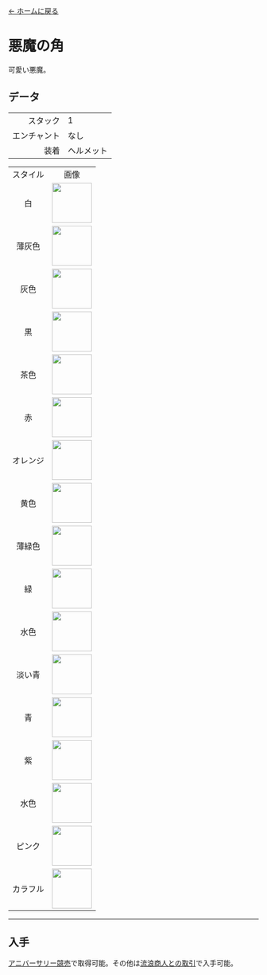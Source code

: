 [← ホームに戻る](../)
# 悪魔の角
可愛い悪魔。

## データ
<table>
    <tr><td align="end">スタック</td><td>1</td></tr>
    <tr><td align="end">エンチャント</td><td>なし</td></tr>
    <tr><td align="end">装着</td><td>ヘルメット</td></tr>
</table>
<table>
    <tr><td align="center">スタイル</td><td align="center">画像</td></tr>
    <tr><td align="center">白</td><td><img src="https://i.imgur.com/O3solOY.png" height="80"/></td></tr>
    <tr><td align="center">薄灰色</td><td><img src="https://i.imgur.com/DNw0yf3.png" height="80"/></td></tr>
    <tr><td align="center">灰色</td><td><img src="https://i.imgur.com/Mb184zW.png" height="80"/></td></tr>
    <tr><td align="center">黒</td><td><img src="https://i.imgur.com/ijTVIVt.png" height="80"/></td></tr>
    <tr><td align="center">茶色</td><td><img src="https://i.imgur.com/QE3GdiQ.png" height="80"/></td></tr>
    <tr><td align="center">赤</td><td><img src="https://i.imgur.com/Szv1Wls.png" height="80"/></td></tr>
    <tr><td align="center">オレンジ</td><td><img src="https://i.imgur.com/wnHKv32.png" height="80"/></td></tr>
    <tr><td align="center">黄色</td><td><img src="https://i.imgur.com/n33qPj9.png" height="80"/></td></tr>
    <tr><td align="center">薄緑色</td><td><img src="https://i.imgur.com/uS4JjAF.png" height="80"/></td></tr>
    <tr><td align="center">緑</td><td><img src="https://i.imgur.com/ZWh5OeV.png" height="80"/></td></tr>
    <tr><td align="center">水色</td><td><img src="https://i.imgur.com/87FhIRe.png" height="80"/></td></tr>
    <tr><td align="center">淡い青</td><td><img src="https://i.imgur.com/KuD5reA.png" height="80"/></td></tr>
    <tr><td align="center">青</td><td><img src="https://i.imgur.com/OILB39b.png" height="80"/></td></tr>
    <tr><td align="center">紫</td><td><img src="https://i.imgur.com/App8Vkx.png" height="80"/></td></tr>
    <tr><td align="center">水色</td><td><img src="https://i.imgur.com/WExUqf5.png" height="80"/></td></tr>
    <tr><td align="center">ピンク</td><td><img src="https://i.imgur.com/AhfJlsv.png" height="80"/></td></tr>
    <tr><td align="center">カラフル</td><td><img src="https://i.imgur.com/EgOXfxK.gif" height="80"/></td></tr>
</table>

---

## 入手
[アニバーサリー競売](../feature/anniversary.md)で取得可能。その他は[流浪商人との取引](../feature/enhanced_wandering_trader.md)で入手可能。
